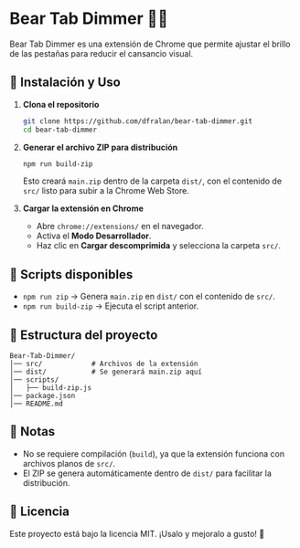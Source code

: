 # Bear Tab Dimmer 🐻💡

Bear Tab Dimmer es una extensión de Chrome que permite ajustar el brillo de las pestañas para reducir el cansancio visual.

## 🚀 Instalación y Uso

1. **Clona el repositorio**
   ```sh
   git clone https://github.com/dfralan/bear-tab-dimmer.git
   cd bear-tab-dimmer
   ```

2. **Generar el archivo ZIP para distribución**
   ```sh
   npm run build-zip
   ```
   Esto creará `main.zip` dentro de la carpeta `dist/`, con el contenido de `src/` listo para subir a la Chrome Web Store.

3. **Cargar la extensión en Chrome**
   - Abre `chrome://extensions/` en el navegador.
   - Activa el **Modo Desarrollador**.
   - Haz clic en **Cargar descomprimida** y selecciona la carpeta `src/`.

## 📜 Scripts disponibles

- `npm run zip` → Genera `main.zip` en `dist/` con el contenido de `src/`.
- `npm run build-zip` → Ejecuta el script anterior.

## 📂 Estructura del proyecto
```
Bear-Tab-Dimmer/
│── src/            # Archivos de la extensión
│── dist/           # Se generará main.zip aquí
│── scripts/
│   ├── build-zip.js
│── package.json
│── README.md
```

## 📌 Notas
- No se requiere compilación (`build`), ya que la extensión funciona con archivos planos de `src/`.
- El ZIP se genera automáticamente dentro de `dist/` para facilitar la distribución.

## 📜 Licencia
Este proyecto está bajo la licencia MIT. ¡Usalo y mejoralo a gusto! 🚀

